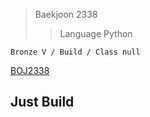 >Baekjoon 2338
>>Language Python

```Bronze V / Build / Class null```

[BOJ2338](https://www.acmicpc.net/problem/2338)<br>
<h2> Just Build<br>

